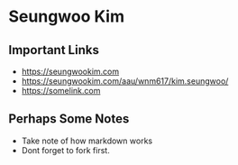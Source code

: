 # Seungwoo Kim

## Important Links

- https://seungwookim.com
- https://seungwookim.com/aau/wnm617/kim.seungwoo/
- https://somelink.com

## Perhaps Some Notes

- Take note of how markdown works
- Dont forget to fork first.